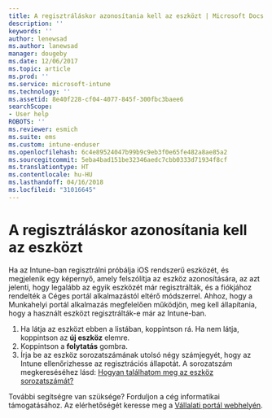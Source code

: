 ```yaml
---
title: A regisztráláskor azonosítania kell az eszközt | Microsoft Docs
description: ''
keywords: ''
author: lenewsad
ms.author: lanewsad
manager: dougeby
ms.date: 12/06/2017
ms.topic: article
ms.prod: ''
ms.service: microsoft-intune
ms.technology: ''
ms.assetid: 8e40f228-cf04-4077-845f-300fbc3baee6
searchScope:
- User help
ROBOTS: ''
ms.reviewer: esmich
ms.suite: ems
ms.custom: intune-enduser
ms.openlocfilehash: 6c4e89524047b99b9c9eb3f0e65fe482a8ae85a2
ms.sourcegitcommit: 5eba4bad151be32346aedc7cbb0333d71934f8cf
ms.translationtype: HT
ms.contentlocale: hu-HU
ms.lasthandoff: 04/16/2018
ms.locfileid: "31016645"
---
```

# <a name="you-need-to-identify-your-device-when-youre-trying-to-enroll"></a>A regisztráláskor azonosítania kell az eszközt

Ha az Intune-ban regisztrálni próbálja iOS rendszerű eszközét, és megjelenik egy képernyő, amely felszólítja az eszköz azonosítására, az azt jelenti, hogy legalább az egyik eszközét már regisztrálták, és a fiókjához rendelték a Céges portál alkalmazástól eltérő módszerrel. Ahhoz, hogy a Munkahelyi portál alkalmazás megfelelően működjön, meg kell állapítania, hogy a használt eszközt regisztrálták-e már az Intune-ban.

1. Ha látja az eszközt ebben a listában, koppintson rá. Ha nem látja, koppintson az **új eszköz** elemre.
2. Koppintson a **folytatás** gombra.
3. Írja be az eszköz sorozatszámának utolsó négy számjegyét, hogy az Intune ellenőrizhesse az regisztrációs állapotát. A sorozatszám megkereséséhez lásd: [Hogyan találhatom meg az eszköz sorozatszámát?](how-do-i-find-the-serial-number-on-my-device-ios.md)

További segítségre van szüksége? Forduljon a cég informatikai támogatásához. Az elérhetőségét keresse meg a [Vállalati portál webhelyén](https://portal.manage.microsoft.com#HelpDeskDialog).
